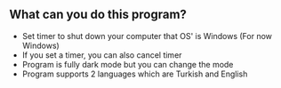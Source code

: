 ## What can you do this program?
* Set timer to shut down your computer that OS' is Windows (For now Windows)
* If you set a timer, you can also cancel timer
* Program is fully  dark mode but you can change the mode
* Program supports 2 languages which are Turkish and English
